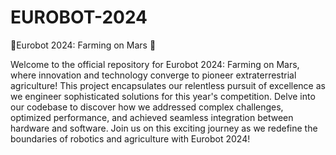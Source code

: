 # EUROBOT-2024
🤖Eurobot 2024: Farming on Mars 🌱

Welcome to the official repository for Eurobot 2024: Farming on Mars, where innovation and technology converge to pioneer extraterrestrial agriculture! This project encapsulates our relentless pursuit of excellence as we engineer sophisticated solutions for this year's competition. Delve into our codebase to discover how we addressed complex challenges, optimized performance, and achieved seamless integration between hardware and software. Join us on this exciting journey as we redefine the boundaries of robotics and agriculture with Eurobot 2024!
